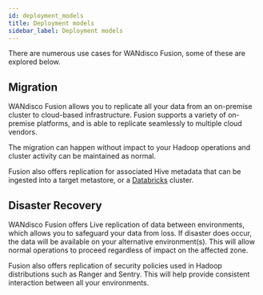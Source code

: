 ```yaml
---
id: deployment_models
title: Deployment models
sidebar_label: Deployment models
---
```


There are numerous use cases for WANdisco Fusion, some of these are explored below.

## Migration

WANdisco Fusion allows you to replicate all your data from an on-premise cluster to cloud-based infrastructure. Fusion supports a variety of on-premise platforms, and is able to replicate seamlessly to multiple cloud vendors.

The migration can happen without impact to your Hadoop operations and cluster activity can be maintained as normal.

Fusion also offers replication for associated Hive metadata that can be ingested into a target metastore, or a [Databricks](https://docs.databricks.com/getting-started/index.html) cluster.

## Disaster Recovery

WANdisco Fusion offers Live replication of data between environments, which allows you to safeguard your data from loss. If disaster does occur, the data will be available on your alternative environment(s). This will allow normal operations to proceed regardless of impact on the affected zone.

Fusion also offers replication of security policies used in Hadoop distributions such as Ranger and Sentry. This will help provide consistent interaction between all your environments.
